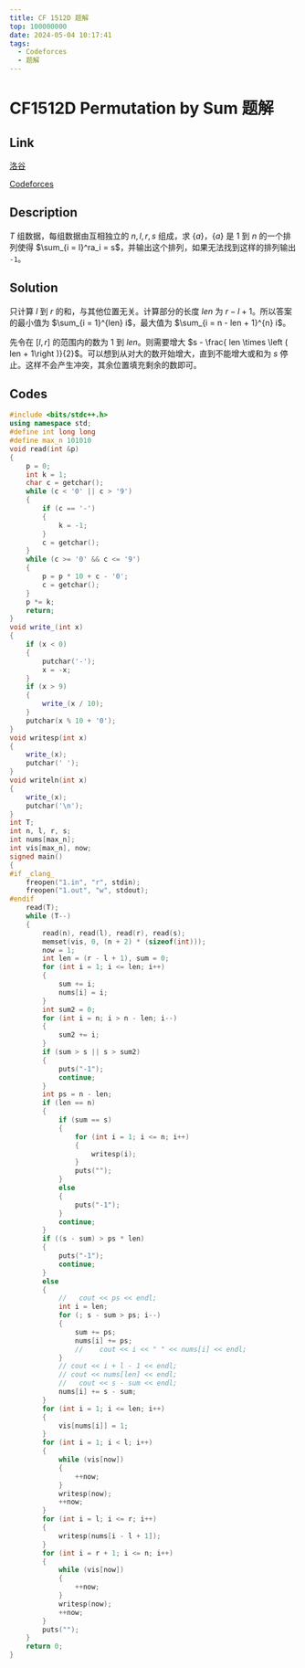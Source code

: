 ```yaml
---
title: CF 1512D 题解
top: 100000000
date: 2024-05-04 10:17:41
tags:
  - Codeforces
  - 题解
---
```

<!---->
<!--more-->

# CF1512D Permutation by Sum 题解

## Link

[洛谷](https://www.luogu.com.cn/problem/CF1512E)

[Codeforces](https://codeforces.com/problemset/problem/1512/E)

## Description

$T$ 组数据，每组数据由互相独立的 $n,l,r,s$ 组成，求 $\{a\}$，$\{a\}$ 是 $1$ 到 $n$ 的一个排列使得 $\sum_{i = l}^ra_i = s$，并输出这个排列，如果无法找到这样的排列输出 `-1`。

## Solution

只计算 $l$ 到 $r$ 的和，与其他位置无关。计算部分的长度 $len$ 为 $r - l + 1$。所以答案的最小值为 $\sum_{i = 1}^{len} i$，最大值为 $\sum_{i = n - len + 1}^{n} i$。

先令在 $[l,r]$ 的范围内的数为 $1$ 到 $len$。则需要增大 $s - \frac{ len \times \left ( len + 1\right )}{2}$。可以想到从对大的数开始增大，直到不能增大或和为 $s$ 停止。这样不会产生冲突，其余位置填充剩余的数即可。

## Codes

```cpp
#include <bits/stdc++.h>
using namespace std;
#define int long long
#define max_n 101010
void read(int &p)
{
    p = 0;
    int k = 1;
    char c = getchar();
    while (c < '0' || c > '9')
    {
        if (c == '-')
        {
            k = -1;
        }
        c = getchar();
    }
    while (c >= '0' && c <= '9')
    {
        p = p * 10 + c - '0';
        c = getchar();
    }
    p *= k;
    return;
}
void write_(int x)
{
    if (x < 0)
    {
        putchar('-');
        x = -x;
    }
    if (x > 9)
    {
        write_(x / 10);
    }
    putchar(x % 10 + '0');
}
void writesp(int x)
{
    write_(x);
    putchar(' ');
}
void writeln(int x)
{
    write_(x);
    putchar('\n');
}
int T;
int n, l, r, s;
int nums[max_n];
int vis[max_n], now;
signed main()
{
#if _clang_
    freopen("1.in", "r", stdin);
    freopen("1.out", "w", stdout);
#endif
    read(T);
    while (T--)
    {
        read(n), read(l), read(r), read(s);
        memset(vis, 0, (n + 2) * (sizeof(int)));
        now = 1;
        int len = (r - l + 1), sum = 0;
        for (int i = 1; i <= len; i++)
        {
            sum += i;
            nums[i] = i;
        }
        int sum2 = 0;
        for (int i = n; i > n - len; i--)
        {
            sum2 += i;
        }
        if (sum > s || s > sum2)
        {
            puts("-1");
            continue;
        }
        int ps = n - len;
        if (len == n)
        {
            if (sum == s)
            {
                for (int i = 1; i <= n; i++)
                {
                    writesp(i);
                }
                puts("");
            }
            else
            {
                puts("-1");
            }
            continue;
        }
        if ((s - sum) > ps * len)
        {
            puts("-1");
            continue;
        }
        else
        {
            //   cout << ps << endl;
            int i = len;
            for (; s - sum > ps; i--)
            {
                sum += ps;
                nums[i] += ps;
                //    cout << i << " " << nums[i] << endl;
            }
            // cout << i + l - 1 << endl;
            // cout << nums[len] << endl;
            //   cout << s - sum << endl;
            nums[i] += s - sum;
        }
        for (int i = 1; i <= len; i++)
        {
            vis[nums[i]] = 1;
        }
        for (int i = 1; i < l; i++)
        {
            while (vis[now])
            {
                ++now;
            }
            writesp(now);
            ++now;
        }
        for (int i = l; i <= r; i++)
        {
            writesp(nums[i - l + 1]);
        }
        for (int i = r + 1; i <= n; i++)
        {
            while (vis[now])
            {
                ++now;
            }
            writesp(now);
            ++now;
        }
        puts("");
    }
    return 0;
}
```